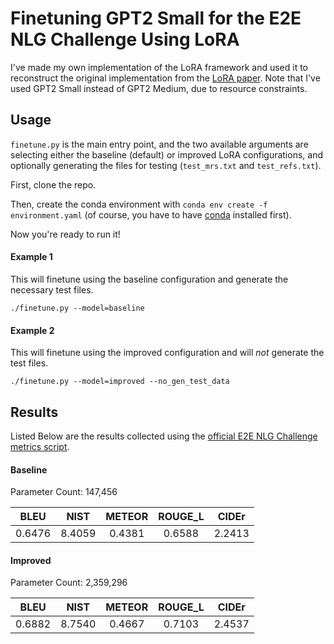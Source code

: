 # Finetuning GPT2 Small for the E2E NLG Challenge Using LoRA
I've made my own implementation of the LoRA framework and used it to 
reconstruct the original implementation from the [LoRA paper](https://arxiv.org/abs/2106.09685).
Note that I've used GPT2 Small instead of GPT2 Medium, due to resource constraints.

## Usage
`finetune.py` is the main entry point, and the two available arguments are selecting either the baseline (default) or improved LoRA configurations, and optionally generating the files for testing (`test_mrs.txt` and `test_refs.txt`). 

First, clone the repo.

Then, create the conda environment with `conda env create -f environment.yaml` (of course, you have to have [conda](https://docs.conda.io/projects/conda/en/stable/) installed first).

Now you're ready to run it!

#### Example 1
This will finetune using the baseline configuration and generate the necessary test files.
```
./finetune.py --model=baseline
```

#### Example 2
This will finetune using the improved configuration and will *not* generate the test files.
```
./finetune.py --model=improved --no_gen_test_data
```


## Results

Listed Below are the results collected using the [official E2E NLG Challenge metrics script](https://github.com/tuetschek/e2e-metrics).

#### Baseline
Parameter Count: 147,456

| BLEU   | NIST   | METEOR | ROUGE_L|  CIDEr |
|:------:|:------:|:------:|:------:|:------:|
| 0.6476 | 8.4059 | 0.4381 | 0.6588 | 2.2413 |


#### Improved
Parameter Count: 2,359,296

| BLEU   | NIST   | METEOR | ROUGE_L|  CIDEr |
|:------:|:------:|:------:|:------:|:------:|
| 0.6882 | 8.7540 | 0.4667 | 0.7103 | 2.4537 |
